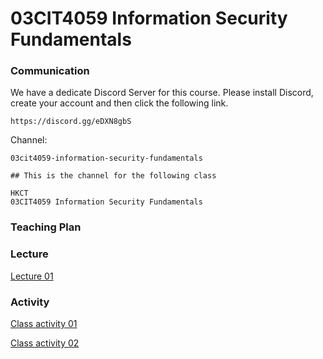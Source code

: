 # 03CIT4059 Information Security Fundamentals

### Communication


We have a dedicate Discord Server for this course.
Please install Discord, create your account and then click the following link.

```
https://discord.gg/eDXN8gbS
```

Channel:
```
03cit4059-information-security-fundamentals

## This is the channel for the following class

HKCT 
03CIT4059 Information Security Fundamentals
```

### Teaching Plan



### Lecture

[Lecture 01](https://ctihe-my.sharepoint.com/:b:/r/personal/garrickho_tutor_hkct_edu_hk/Documents/202301_03cit4059/lecture/01.00-Introduction.pdf?csf=1&web=1&e=sG7F1B)


### Activity

[Class activity 01](https://ctihe-my.sharepoint.com/:b:/r/personal/garrickho_tutor_hkct_edu_hk/Documents/202301_03cit4059/lab/classactivity_01.00.pdf?csf=1&web=1&e=FVcadm)

[Class activity 02](https://ctihe-my.sharepoint.com/:b:/r/personal/garrickho_tutor_hkct_edu_hk/Documents/202301_03cit4059/lab/classactivity_02.00.pdf?csf=1&web=1&e=IU35tg)
